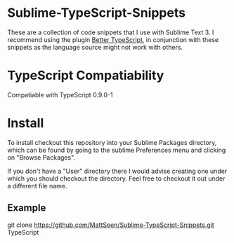 # Sublime-TypeScript-Snippets

These are a collection of code snippets that I use with Sublime Text 3. I recommend using the plugin [Better TypeScript](https://github.com/lavrton/sublime-better-typescript), in conjunction with these snippets as the language source might not work with others.

# TypeScript Compatiability

Compatiable with TypeScript 0.9.0-1

# Install

To install checkout this repository into your Sublime Packages directory, which can be found by going to the sublime Preferences menu and clicking on "Browse Packages".

If you don't have a "User" directory there I would advise creating one under which you should checkout the directory. Feel free to checkout it out under a different file name.

## Example

git clone https://github.com/MattSeen/Sublime-TypeScript-Snippets.git TypeScript

